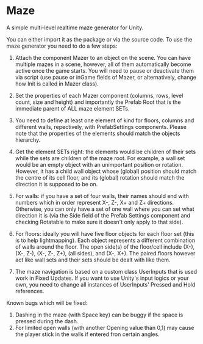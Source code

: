 # Maze
A simple multi-level realtime maze generator for Unity.

You can either import it as the package or via the source code. To use the maze generator you need to do a few steps:
1. Attach the component Mazer to an object on the scene. You can have  multiple mazes in a scene, however, all of them automatically become active once the game starts. You will need to pause or deactivate them via script (use pause or inGame fields of Mazer, or alternatively, change how Init is called in Mazer class).
2. Set the properties of each Mazer component (columns, rows, level count, size and height) and importantly the Prefab Root that is the immediate parent of ALL maze element SETs. 
3. You need to define at least one element of kind for floors, columns and different walls, repectively, with PrefabSettings components. Please note that the properties of the elements should match the objects hierarchy.

4. Get the element SETs right: the elements would be children of their sets while the sets are children of the maze root. For example, a wall set would be an empty object with an unimportant position or rotation. However, it has a child wall object whose (global) position should match the centre of its cell floor, and its (global) rotation should match the direction it is supposed to be on.  
5. For walls: if you have a set of four walls, their names should end with numbers which in order represent X-, Z-, X+ and Z+ directions. Otherwise, you can only have a set of one wall where you can set what direction it is (via the Side field of the Prefab Settings component and checking Rotatable to make sure it doesn't only apply to that side). 
6. For floors: ideally you will have five floor objects for each floor set (this is to help lightmapping). Each object represents a different combination of walls around the floor. The open side(s) of the floor/cell include (X-), (X-, Z-), (X-, Z-, Z+), (all sides), and (X-, X+). The paired floors however act like wall sets and their sets should be dealt with like them.

7. The maze navigation is based on a custom class UserInputs that is used work in Fixed Updates. If you want to use Unity's input logics or your own, you need to change all instances of UserInputs' Pressed and Hold references. 

Known bugs which will be fixed:
1. Dashing in the maze (with Space key) can be buggy if the space is pressed during the dash. 
2. For limited open walls (with another Opening value than 0,1) may cause the player stick in the walls if entered fron certain angles.